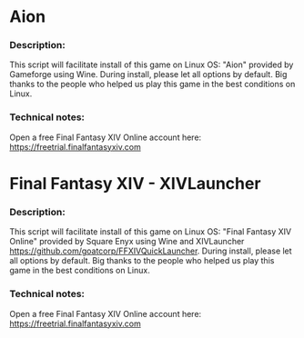 # Aion

### Description:
This script will facilitate install of this game on Linux OS:
"Aion" provided by Gameforge using Wine.
During install, please let all options by default.
Big thanks to the people who helped us play this game in the best conditions on Linux.

### Technical notes:
Open a free Final Fantasy XIV Online account here: https://freetrial.finalfantasyxiv.com

# Final Fantasy XIV - XIVLauncher

### Description:
This script will facilitate install of this game on Linux OS:
"Final Fantasy XIV Online" provided by Square Enyx using Wine and XIVLauncher https://github.com/goatcorp/FFXIVQuickLauncher.
During install, please let all options by default.
Big thanks to the people who helped us play this game in the best conditions on Linux.

### Technical notes:
Open a free Final Fantasy XIV Online account here: https://freetrial.finalfantasyxiv.com
